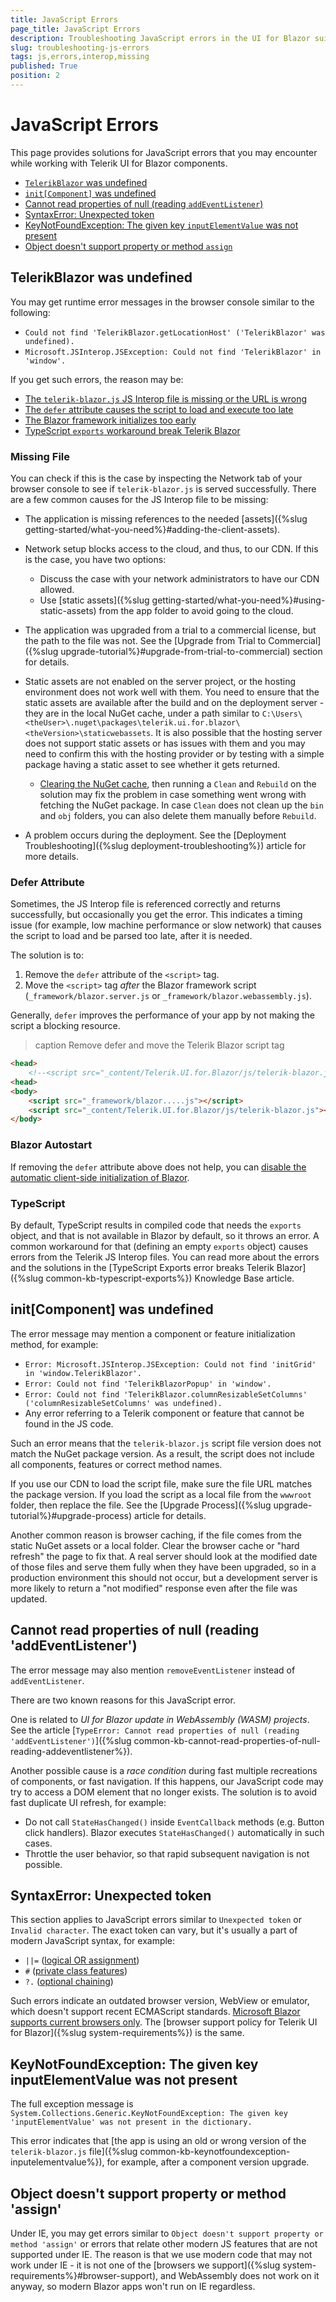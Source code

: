 ```yaml
---
title: JavaScript Errors
page_title: JavaScript Errors
description: Troubleshooting JavaScript errors in the UI for Blazor suite.
slug: troubleshooting-js-errors
tags: js,errors,interop,missing
published: True
position: 2
---
```


# JavaScript Errors

This page provides solutions for JavaScript errors that you may encounter while working with Telerik UI for Blazor components.

* [`TelerikBlazor` was undefined](#telerikblazor-was-undefined)
* [`init[Component]` was undefined](#initcomponent-was-undefined)
* [Cannot read properties of null (reading `addEventListener`)](#cannot-read-properties-of-null-reading-addeventlistener)
* [SyntaxError: Unexpected token](#syntaxerror-unexpected-token)
* [KeyNotFoundException: The given key `inputElementValue` was not present](#keynotfoundexception-the-given-key-inputelementvalue-was-not-present)
* [Object doesn't support property or method `assign`](#object-doesnt-support-property-or-method-assign)

## TelerikBlazor was undefined

You may get runtime error messages in the browser console similar to the following:

* `Could not find 'TelerikBlazor.getLocationHost' ('TelerikBlazor' was undefined).`
* `Microsoft.JSInterop.JSException: Could not find 'TelerikBlazor' in 'window'.`

If you get such errors, the reason may be:

* [The `telerik-blazor.js` JS Interop file is missing or the URL is wrong](#missing-file)
* [The `defer` attribute causes the script to load and execute too late](#defer-attribute)
* [The Blazor framework initializes too early](#blazor-autostart)
* [TypeScript `exports` workaround break Telerik Blazor](#typescript)

### Missing File

You can check if this is the case by inspecting the Network tab of your browser console to see if `telerik-blazor.js` is served successfully. There are a few common causes for the JS Interop file to be missing:

* The application is missing references to the needed [assets]({%slug getting-started/what-you-need%}#adding-the-client-assets).

* Network setup blocks access to the cloud, and thus, to our CDN. If this is the case, you have two options:
    * Discuss the case with your network administrators to have our CDN allowed.
    * Use [static assets]({%slug getting-started/what-you-need%}#using-static-assets) from the app folder to avoid going to the cloud.

* The application was upgraded from a trial to a commercial license, but the path to the file was not. See the [Upgrade from Trial to Commercial]({%slug upgrade-tutorial%}#upgrade-from-trial-to-commercial) section for details.

* Static assets are not enabled on the server project, or the hosting environment does not work well with them. You need to ensure that the static assets are available after the build and on the deployment server - they are in the local NuGet cache, under a path similar to `C:\Users\<theUser>\.nuget\packages\telerik.ui.for.blazor\<theVersion>\staticwebassets`. It is also possible that the hosting server does not support static assets or has issues with them and you may need to confirm this with the hosting provider or by testing with a simple package having a static asset to see whether it gets returned.
    * [Clearing the NuGet cache](https://docs.microsoft.com/en-us/nuget/consume-packages/managing-the-global-packages-and-cache-folders#clearing-local-folders), then running a `Clean` and `Rebuild` on the solution may fix the problem in case something went wrong with fetching the NuGet package. In case `Clean` does not clean up the `bin` and `obj` folders, you can also delete them manually before `Rebuild`.

* A problem occurs during the deployment. See the [Deployment Troubleshooting]({%slug deployment-troubleshooting%}) article for more details.

### Defer Attribute

Sometimes, the JS Interop file is referenced correctly and returns successfully, but occasionally you get the error. This indicates a timing issue (for example, low machine performance or slow network) that causes the script to load and be parsed too late, after it is needed.

The solution is to:

1. Remove the `defer` attribute of the `<script>` tag.
1. Move the `<script>` tag *after* the Blazor framework script (`_framework/blazor.server.js` or `_framework/blazor.webassembly.js`).

Generally, `defer` improves the performance of your app by not making the script a blocking resource.

>caption Remove defer and move the Telerik Blazor script tag

<div class="skip-repl"></div>

````HTML
<head>
    <!--<script src="_content/Telerik.UI.for.Blazor/js/telerik-blazor.js" defer></script>-->
<head>
<body>
    <script src="_framework/blazor.....js"></script>
    <script src="_content/Telerik.UI.for.Blazor/js/telerik-blazor.js"></script>
</body>
````

### Blazor Autostart

If removing the `defer` attribute above does not help, you can [disable the automatic client-side initialization of Blazor](https://learn.microsoft.com/en-us/aspnet/core/blazor/fundamentals/startup?view=aspnetcore-7.0#initialize-blazor-when-the-document-is-ready).

### TypeScript

By default, TypeScript results in compiled code that needs the `exports` object, and that is not available in Blazor by default, so it throws an error. A common workaround for that (defining an empty `exports` object) causes errors from the Telerik JS Interop files. You can read more about the errors and the solutions in the [TypeScript Exports error breaks Telerik Blazor]({%slug common-kb-typescript-exports%}) Knowledge Base article.

## init[Component] was undefined

The error message may mention a component or feature initialization method, for example:

* `Error: Microsoft.JSInterop.JSException: Could not find 'initGrid' in 'window.TelerikBlazor'.`
* `Error: Could not find 'TelerikBlazorPopup' in 'window'.`
* `Error: Could not find 'TelerikBlazor.columnResizableSetColumns' ('columnResizableSetColumns' was undefined).`
* Any error referring to a Telerik component or feature that cannot be found in the JS code.

Such an error means that the `telerik-blazor.js` script file version does not match the NuGet package version. As a result, the script does not include all components, features or correct method names.

If you use our CDN to load the script file, make sure the file URL matches the package version. If you load the script as a local file from the `wwwroot` folder, then replace the file. See the [Upgrade Process]({%slug upgrade-tutorial%}#upgrade-process) article for details.

Another common reason is browser caching, if the file comes from the static NuGet assets or a local folder. Clear the browser cache or "hard refresh" the page to fix that. A real server should look at the modified date of those files and serve them fully when they have been upgraded, so in a production environment this should not occur, but a development server is more likely to return a "not modified" response even after the file was updated.

## Cannot read properties of null (reading 'addEventListener')

The error message may also mention `removeEventListener` instead of `addEventListener`.

There are two known reasons for this JavaScript error.

One is related to *UI for Blazor update in WebAssembly (WASM) projects*. See the article [`TypeError: Cannot read properties of null (reading 'addEventListener')`]({%slug common-kb-cannot-read-properties-of-null-reading-addeventlistener%}).

Another possible cause is a *race condition* during fast multiple recreations of components, or fast navigation. If this happens, our JavaScript code may try to access a DOM element that no longer exists. The solution is to avoid fast duplicate UI refresh, for example:

* Do not call `StateHasChanged()` inside `EventCallback` methods (e.g. Button click handlers). Blazor executes `StateHasChanged()` automatically in such cases.
* Throttle the user behavior, so that rapid subsequent navigation is not possible.

## SyntaxError: Unexpected token

This section applies to JavaScript errors similar to `Unexpected token` or `Invalid character`. The exact token can vary, but it's usually a part of modern JavaScript syntax, for example:

* `||=` ([logical OR assignment](https://developer.mozilla.org/en-US/docs/Web/JavaScript/Reference/Operators/Logical_OR_assignment))
* `#` ([private class features](https://developer.mozilla.org/en-US/docs/Web/JavaScript/Reference/Classes/Private_class_fields))
* `?.` ([optional chaining](https://en.wikipedia.org/wiki/ECMAScript_version_history#ES2020))

Such errors indicate an outdated browser version, WebView or emulator, which doesn't support recent ECMAScript standards.
[Microsoft Blazor supports current browsers only](https://learn.microsoft.com/en-us/aspnet/core/blazor/supported-platforms). The [browser support policy for Telerik UI for Blazor]({%slug system-requirements%}) is the same.

## KeyNotFoundException: The given key inputElementValue was not present

The full exception message is `System.Collections.Generic.KeyNotFoundException: The given key 'inputElementValue' was not present in the dictionary.`

This error indicates that [the app is using an old or wrong version of the `telerik-blazor.js` file]({%slug common-kb-keynotfoundexception-inputelementvalue%}), for example, after a component version upgrade.

## Object doesn't support property or method 'assign'

Under IE, you may get errors similar to `Object doesn't support property or method 'assign'` or errors that relate other modern JS features that are not supported under IE. The reason is that we use modern code that may not work under IE - it is not one of the [browsers we support]({%slug system-requirements%}#browser-support), and WebAssembly does not work on it anyway, so modern Blazor apps won't run on IE regardless.
